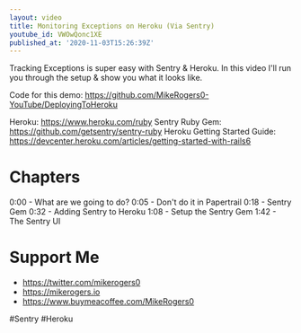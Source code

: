 ```yaml
---
layout: video
title: Monitoring Exceptions on Heroku (Via Sentry)
youtube_id: VWOwQonc1XE
published_at: '2020-11-03T15:26:39Z'
---
```

Tracking Exceptions is super easy with Sentry & Heroku. In this video I'll run you through the setup & show you what it looks like.

Code for this demo: https://github.com/MikeRogers0-YouTube/DeployingToHeroku

Heroku: https://www.heroku.com/ruby
Sentry Ruby Gem: https://github.com/getsentry/sentry-ruby
Heroku Getting Started Guide: https://devcenter.heroku.com/articles/getting-started-with-rails6

# Chapters

0:00 - What are we going to do?
0:05 - Don't do it in Papertrail
0:18 - Sentry Gem
0:32 - Adding Sentry to Heroku
1:08 - Setup the Sentry Gem
1:42 - The Sentry UI

# Support Me

- https://twitter.com/mikerogers0
- https://mikerogers.io
- https://www.buymeacoffee.com/MikeRogers0

#Sentry
#Heroku